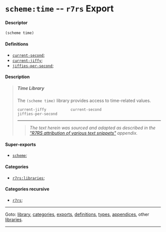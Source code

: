 

<a id='export__r7rs__scheme_3a_time'></a>

# `scheme:time` -- `r7rs` Export


<a id='export__r7rs__scheme_3a_time__descriptor'></a>

#### Descriptor

````
(scheme time)
````


<a id='export__r7rs__scheme_3a_time__definitions'></a>

#### Definitions

 * [`current-second`](../../r7rs/definitions/current-second.md#definition__r7rs__current-second);
 * [`current-jiffy`](../../r7rs/definitions/current-jiffy.md#definition__r7rs__current-jiffy);
 * [`jiffies-per-second`](../../r7rs/definitions/jiffies-per-second.md#definition__r7rs__jiffies-per-second);


<a id='export__r7rs__scheme_3a_time__description'></a>

#### Description

> ##### Time Library
> 
> The `(scheme time)` library provides access to time-related values.
> 
> ````
> current-jiffy           current-second
> jiffies-per-second
> ````
> 
> 
> ----
> > *The text herein was sourced and adapted as described in the ["R7RS attribution of various text snippets"](../../r7rs/appendices/attribution.md#appendix__r7rs__attribution) appendix.*


<a id='export__r7rs__scheme_3a_time__super-exports'></a>

#### Super-exports

 * [`scheme`](../../r7rs/exports/scheme.md#export__r7rs__scheme);


<a id='export__r7rs__scheme_3a_time__categories'></a>

#### Categories

 * [`r7rs:libraries`](../../r7rs/categories/r7rs_3a_libraries.md#category__r7rs__r7rs_3a_libraries);


<a id='export__r7rs__scheme_3a_time__categories-recursive'></a>

#### Categories recursive

 * [`r7rs`](../../r7rs/categories/r7rs.md#category__r7rs__r7rs);

----

Goto: [library](../../r7rs/_index.md#library__r7rs), [categories](../../r7rs/categories/_index.md#toc__r7rs__categories), [exports](../../r7rs/exports/_index.md#toc__r7rs__exports), [definitions](../../r7rs/definitions/_index.md#toc__r7rs__definitions), [types](../../r7rs/types/_index.md#toc__r7rs__types), [appendices](../../r7rs/appendices/_index.md#toc__r7rs__appendices), other [libraries](../../_libraries.md#toc__libraries).

----

